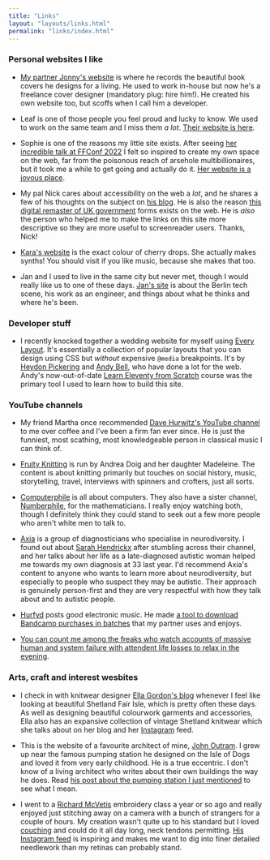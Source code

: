 ```yaml
---
title: "Links"
layout: "layouts/links.html"
permalink: "links/index.html"
---
```


### Personal websites I like

-   [My partner Jonny's website](https://jpelham.co.uk/) is where he records the beautiful book covers he designs for a living. He used to work in-house but now he's a freelance cover designer (mandatory plug: hire him!). He created his own website too, but scoffs when I call him a developer.

-   Leaf is one of those people you feel proud and lucky to know. We used to work on the same team and I miss them _a lot_. [Their website is here](https://www.leaf.is/).

-   Sophie is one of the reasons my little site exists. After seeing [her incredible talk at FFConf 2022](https://www.youtube.com/watch?v=vGYm9VdfJ8s) I felt so inspired to create my own space on the web, far from the poisonous reach of arsehole multibillionaires, but it took me a while to get going and actually do it. [Her website is a joyous place](https://localghost.dev/).

-   My pal Nick cares about accessibility on the web a _lot_, and he shares a few of his thoughts on the subject on [his blog](https://nickcolley.co.uk/). He is also the reason [this digital remaster of UK government](https://design-of-forms.online/) forms exists on the web. He is _also_ the person who helped me to make the links on this site more descriptive so they are more useful to screenreader users. Thanks, Nick!

-   [Kara's website](https://ghost.computer/) is the exact colour of cherry drops. She actually makes synths! You should visit if you like music, because she makes that too.

-   Jan and I used to live in the same city but never met, though I would really like us to one of these days. [Jan's site](https://writing.jan.io/) is about the Berlin tech scene, his work as an engineer, and things about what he thinks and where he's been.

### Developer stuff

-   I recently knocked together a wedding website for myself using [Every Layout](https://every-layout.dev/). It's essentially a collection of popular layouts that you can design using CSS but _without_ expensive `@media` breakpoints. It's by [Heydon Pickering](https://heydonworks.com/) and [Andy Bell](https://andy-bell.co.uk/), who have done a lot for the web. Andy's now-out-of-date [Learn Eleventy from Scratch](https://learneleventyfromscratch.com/) course was the primary tool I used to learn how to build this site.

### YouTube channels

-   My friend Martha once recommended [Dave Hurwitz's YouTube channel](https://www.youtube.com/@DavesClassicalGuide) to me over coffee and I've been a firm fan ever since. He is just the funniest, most scathing, most knowledgeable person in classical music I can think of.

-   [Fruity Knitting](https://www.youtube.com/@FruityKnitting) is run by Andrea Doig and her daughter Madeleine. The content is about knitting primarily but touches on social history, music, storytelling, travel, interviews with spinners and crofters, just all sorts.

-   [Computerphile](https://www.youtube.com/@Computerphile) is all about computers. They also have a sister channel, [Numberphile](https://www.youtube.com/@numberphile), for the mathematicians. I really enjoy watching both, though I definitely think they could stand to seek out a few more people who aren't white men to talk to.

-   [Axia](https://www.youtube.com/@axiaasd2184/featured) is a group of diagnosticians who specialise in neurodiversity. I found out about [Sarah Hendrickx](https://www.youtube.com/watch?v=yKzWbDPisNk&t=3633s) after stumbling across their channel, and her talks about her life as a late-diagnosed autistic woman helped me towards my own diagnosis at 33 last year. I'd recommend Axia's content to anyone who wants to learn more about neurodiversity, but especially to people who suspect they may be autistic. Their approach is genuinely person-first and they are very respectful with how they talk about and to autistic people.

-   [Hurfyd](https://www.youtube.com/@hurfyd) posts good electronic music. He made [a tool to download Bandcamp purchases in batches](https://github.com/hyphmongo/batchcamp) that my partner uses and enjoys.

-   [You can count me among the freaks who watch accounts of massive human and system failure with attendent life losses to relax in the evening](https://www.youtube.com/@MentourPilot).

### Arts, craft and interest wesbites

-   I check in with knitwear designer [Ella Gordon's blog](https://ellagordondesigns.co.uk/) whenever I feel like looking at beautiful Shetland Fair Isle, which is pretty often these days. As well as designing beautiful colourwork garments and accessories, Ella also has an expansive collection of vintage Shetland knitwear which she talks about on her blog and her [Instagram](https://www.instagram.com/ellagordondesigns/) feed.

-   This is the website of a favourite architect of mine, [John Outram](http://www.johnoutram.com/). I grew up near the famous pumping station he designed on the Isle of Dogs and loved it from very early childhood. He is a true eccentric. I don't know of a living architect who writes about their own buildings the way he does. Read [his post about the pumping station I just mentioned](http://www.johnoutram.com/projectsmenu.html) to see what I mean.

-   I went to a [Richard McVetis](https://www.richardmcvetis.co.uk/) embroidery class a year or so ago and really enjoyed just stitching away on a camera with a bunch of strangers for a couple of hours. My creation wasn't quite up to his standard but I loved [couching](https://createwhimsy.com/projects/couching-stitch-for-lovely-lines/) and could do it all day long, neck tendons permitting. [His Instagram feed](https://www.instagram.com/richardmcvetis/) is inspiring and makes me want to dig into finer detailed needlework than my retinas can probably stand.

